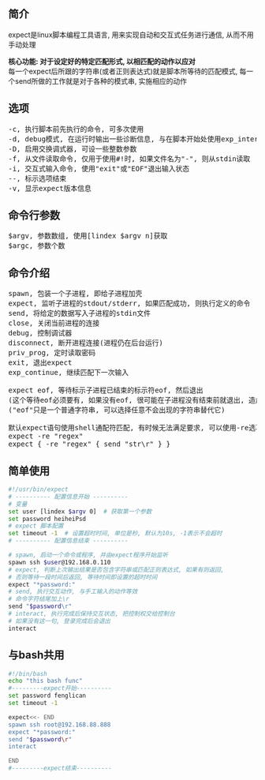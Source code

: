 ## 简介
expect是linux脚本编程工具语言, 用来实现自动和交互式任务进行通信, 从而不用手动处理<br/>

**核心功能: 对于设定好的特定匹配形式, 以相匹配的动作以应对**<br/>
每一个expect后所跟的字符串(或者正则表达式)就是脚本所等待的匹配模式, 每一个send所做的工作就是对于各种的模式串, 实施相应的动作<br/>

## 选项
<pre>
-c, 执行脚本前先执行的命令, 可多次使用
-d, debug模式, 在运行时输出一些诊断信息, 与在脚本开始处使用exp_internal 1 相似
-D, 启用交换调式器, 可设一些整数参数
-f, 从文件读取命令, 仅用于使用#!时, 如果文件名为"-", 则从stdin读取
-i, 交互式输入命令, 使用"exit"或"EOF"退出输入状态
--, 标示选项结束
-v, 显示expect版本信息
</pre>

## 命令行参数
<pre>
$argv, 参数数组, 使用[lindex $argv n]获取
$argc, 参数个数
</pre>

## 命令介绍
<pre>
spawn, 包装一个子进程, 即给子进程加壳
expect, 监听子进程的stdout/stderr, 如果匹配成功, 则执行定义的命令
send, 将给定的数据写入子进程的stdin文件
close, 关闭当前进程的连接
debug, 控制调试器
disconnect, 断开进程连接(进程仍在后台运行)
priv_prog, 定时读取密码
exit, 退出expect
exp_continue, 继续匹配下一次输入

expect eof, 等待标示子进程已结束的标示符eof, 然后退出
(这个等待eof必须要有, 如果没有eof, 很可能在子进程没有结束前就退出, 造成问题)
("eof"只是一个普通字符串, 可以选择任意不会出现的字符串替代它)

默认expect语句使用shell通配符匹配, 有时候无法满足要求, 可以使用-re选项开启正则匹配
expect -re "regex"
expect { -re "regex" { send "str\r" } }
</pre>

## 简单使用
```sh
#!/usr/bin/expect
# ---------- 配置信息开始 ----------
# 变量
set user [lindex $argv 0]  # 获取第一个参数
set password heiheiPsd
# expect 脚本配置
set timeout -1  # 设置超时时间, 单位是秒, 默认为10s, -1表示不会超时
# ---------- 配置信息结束 ----------

# spawn, 启动一个命令或程序, 并由expect程序开始监听
spawn ssh $user@192.168.0.110
# expect, 判断上次输出结果是否包含字符串或匹配正则表达式, 如果有则返回, 
# 否则等待一段时间后返回, 等待时间即设置的超时时间
expect "*password:"
# send, 执行交互动作, 与手工输入的动作等效
# 命令字符结尾加上\r
send "$password\r"
# interact, 执行完成后保持交互状态, 把控制权交给控制台
# 如果没有这一句, 登录完成后会退出
interact
```

## 与bash共用
```sh
#!/bin/bash
echo "this bash func"
#---------expect开始----------
set password fenglican 
set timeout -1

expect<<- END
spawn ssh root@192.168.88.888
expect "*password:"
send "$password\r"
interact

END
#---------expect结束----------
```
